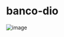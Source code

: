 # banco-dio


![image](https://user-images.githubusercontent.com/32016610/155236965-3b80b04a-f4cb-4e16-960f-3f1119df7cbc.png)
